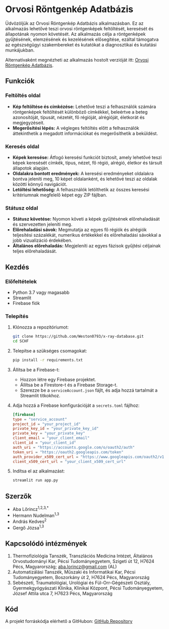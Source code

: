 # Orvosi Röntgenkép Adatbázis

Üdvözöljük az Orvosi Röntgenkép Adatbázis alkalmazásban. Ez az alkalmazás lehetővé teszi orvosi röntgenképek feltöltését, keresését és állapotának nyomon követését. Az alkalmazás célja a röntgenképek gyűjtésének, elemzésének és kezelésének elősegítése, ezáltal támogatva az egészségügyi szakembereket és kutatókat a diagnosztikai és kutatási munkájukban.

Alternatívaként megnézheti az alkalmazás hostolt verzióját itt: [Orvosi Röntgenkép Adatbázis](https://x-ray-database.streamlit.app/).

## Funkciók

### Feltöltés oldal
- **Kép feltöltése és címkézése:** Lehetővé teszi a felhasználók számára röntgenképek feltöltését különböző címkékkel, beleértve a beteg azonosítóját, típusát, nézetét, fő régióját, alrégióját, életkorát és megjegyzéseit.
- **Megerősítési lépés:** A végleges feltöltés előtt a felhasználók áttekinthetik a megadott információkat és megerősíthetik a beküldést.

### Keresés oldal
- **Képek keresése:** Átfogó keresési funkciót biztosít, amely lehetővé teszi képek keresését címkék, típus, nézet, fő régió, alrégió, életkor és társult állapotok alapján.
- **Oldalakra bontott eredmények:** A keresési eredményeket oldalakra bontva jeleníti meg, 10 képet oldalanként, és lehetővé teszi az oldalak közötti könnyű navigációt.
- **Letöltési lehetőség:** A felhasználók letölthetik az összes keresési kritériumnak megfelelő képet egy ZIP fájlban.

### Státusz oldal
- **Státusz követése:** Nyomon követi a képek gyűjtésének előrehaladását és szervezetten jeleníti meg.
- **Előrehaladási sávok:** Megmutatja az egyes fő régiók és alrégiók teljesítési százalékát, numerikus értékekkel és előrehaladási sávokkal a jobb vizualizáció érdekében.
- **Általános előrehaladás:** Megjeleníti az egyes fázisok gyűjtési céljainak teljes előrehaladását.

## Kezdés

### Előfeltételek

- Python 3.7 vagy magasabb
- Streamlit
- Firebase fiók

### Telepítés

1. Klónozza a repozitóriumot:
    ```bash
    git clone https://github.com/Weston0793/x-ray-database.git
    cd SCHF
    ```

2. Telepítse a szükséges csomagokat:
    ```bash
    pip install -r requirements.txt
    ```

3. Állítsa be a Firebase-t:
    - Hozzon létre egy Firebase projektet.
    - Állítsa be a Firestore-t és a Firebase Storage-t.
    - Szerezze be a `serviceAccount.json` fájlt, és adja hozzá tartalmát a Streamlit titkokhoz.

4. Adja hozzá a Firebase konfigurációját a `secrets.toml` fájlhoz:
    ```toml
    [firebase]
    type = "service_account"
    project_id = "your_project_id"
    private_key_id = "your_private_key_id"
    private_key = "your_private_key"
    client_email = "your_client_email"
    client_id = "your_client_id"
    auth_uri = "https://accounts.google.com/o/oauth2/auth"
    token_uri = "https://oauth2.googleapis.com/token"
    auth_provider_x509_cert_url = "https://www.googleapis.com/oauth2/v1/certs"
    client_x509_cert_url = "your_client_x509_cert_url"
    ```

5. Indítsa el az alkalmazást:
    ```bash
    streamlit run app.py
    ```

## Szerzők

- Aba Lőrincz<sup class='superscript'>1,2,3,*</sup>
- Hermann Nudelman<sup class='superscript'>1,3</sup>
- András Kedves<sup class='superscript'>2</sup>
- Gergő Józsa<sup class='superscript'>1,3</sup>

## Kapcsolódó intézmények

1. Thermofiziológia Tanszék, Transzlációs Medicina Intézet, Általános Orvostudományi Kar, Pécsi Tudományegyetem, Szigeti út 12, H7624 Pécs, Magyarország; aba.lorincz@gmail.com (AL)
2. Automatizálási Tanszék, Műszaki és Informatikai Kar, Pécsi Tudományegyetem, Boszorkány út 2, H7624 Pécs, Magyarország
3. Sebészeti, Traumatológiai, Urológiai és Fül-Orr-Gégészeti Osztály, Gyermekgyógyászati Klinika, Klinikai Központ, Pécsi Tudományegyetem, József Attila utca 7, H7623 Pécs, Magyarország

## Kód

A projekt forráskódja elérhető a GitHubon: [GitHub Repository](https://github.com/Weston0793/x-ray-database/)


